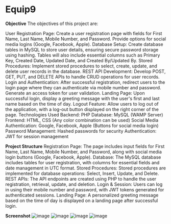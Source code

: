 # Equip9
**Objective**
The objectives of this project are:

User Registration Page: Create a user registration page with fields for First Name, Last Name, Mobile Number, and Password. Provide options for social media logins (Google, Facebook, Apple).
Database Setup: Create database tables in MySQL to store user details, ensuring secure password storage using hashing. Tables will also include essential columns such as Primary Key, Created Date, Updated Date, and Created By/Updated By.
Stored Procedures: Implement stored procedures to select, create, update, and delete user records in the database.
REST API Development: Develop POST, GET, PUT, and DELETE APIs to handle CRUD operations for user records.
Login and Authentication: After successful registration, redirect users to the login page where they can authenticate via mobile number and password. Generate an access token for user validation.
Landing Page: Upon successful login, display a greeting message with the user's first and last name based on the time of day.
Logout Feature: Allow users to log out of the application, with a log-out button displayed on the right corner of the page.
Technologies Used
Backend: PHP
Database: MySQL (WAMP Server)
Frontend: HTML, CSS (Any color combination can be used)
Social Media Authentication: Google, Facebook, Apple (Buttons for social media login)
Password Management: Hashed passwords for security
Authentication: JWT for session management

**Project Structure**
Registration Page: The page includes input fields for First Name, Last Name, Mobile Number, and Password, along with social media login buttons (Google, Facebook, Apple).
Database: The MySQL database includes tables for user registration, with columns for essential fields and date management in UTC format.
Stored Procedures: Stored procedures are implemented for database operations: Select, Insert, Update, and Delete.
REST APIs: The API endpoints are created using PHP to handle the user registration, retrieval, update, and deletion.
Login & Session: Users can log in using their mobile number and password, with JWT tokens generated for authenticated sessions.
Landing Page: A personalized greeting message based on the time of day is displayed on a landing page after successful login.

**Screenshot**
![image](https://github.com/user-attachments/assets/f3ec8ec8-1320-4cd1-a98e-e9ad975ad80b)
![image](https://github.com/user-attachments/assets/5f300d43-6cfc-4773-ac45-6e2b64999749)
![image](https://github.com/user-attachments/assets/8044e3a5-844e-4f17-8ded-afe7200c881c)
![image](https://github.com/user-attachments/assets/3b502017-3d26-4561-9446-66d672178929)





